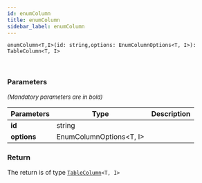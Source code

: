 ```yaml
---
id: enumColumn
title: enumColumn
sidebar_label: enumColumn
---
```


```tsx
enumColumn<T,I>(id: string,options: EnumColumnOptions<T, I>): TableColumn<T, I>
```
<br/>



### Parameters

<font size="2"><i>(Mandatory parameters are in bold)</i></font>

| Parameters | Type | Description |
| --------- | ---- | ----------- |
| **id** | string |  |
| **options** | EnumColumnOptions<T, I\> |  |


### Return



The return is of type <code>[TableColumn](/api2/types/TableColumn.md)<T, I\></code>